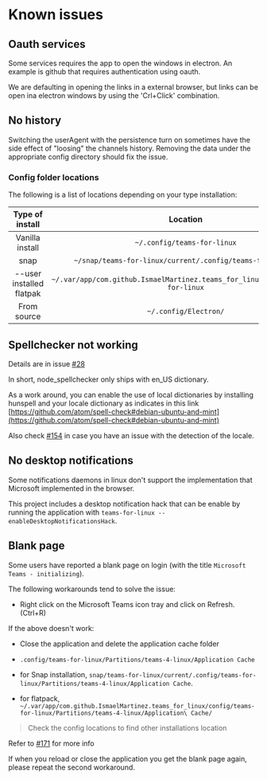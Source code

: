 # Known issues

## Oauth services

Some services requires the app to open the windows in electron. An example is github that requires authentication using oauth.

We are defaulting in opening the links in a external browser, but links can be open ina electron windows by using the 'Crl+Click' combination.

## No history

Switching the userAgent with the persistence turn on sometimes have the side effect of "loosing" the channels history. Removing the data under the appropriate config directory should fix the issue.

### Config folder locations

The following is a list of locations depending on your type installation:

| Type of install | Location | Clean-up command |
|:-------------:|:-------------:|:-----:|
| Vanilla install | `~/.config/teams-for-linux` | `rm -rf ~/.config/teams-for-linux` |
| snap | `~/snap/teams-for-linux/current/.config/teams-for-linux/` |  `rm -rf ~/snap/teams-for-linux/current/.config/teams-for-linux/` |
| --user installed flatpak | `~/.var/app/com.github.IsmaelMartinez.teams_for_linux/config/teams-for-linux` | `rm -rf ~/.var/app/com.github.IsmaelMartinez.teams_for_linux/config/teams-for-linux` |
| From source | `~/.config/Electron/` | `rm -rf ~/.config/Electron/` |

## Spellchecker not working

Details are in issue [#28](https://github.com/IsmaelMartinez/teams-for-linux/issues/28)

In short, node_spellchecker only ships with en_US dictionary.

As a work around, you can enable the use of local dictionaries by installing hunspell and your locale dictionary as indicates in this link [https://github.com/atom/spell-check#debian-ubuntu-and-mint](https://github.com/atom/spell-check#debian-ubuntu-and-mint)

Also check [#154](https://github.com/IsmaelMartinez/teams-for-linux/issues/154) in case you have an issue with the detection of the locale.

## No desktop notifications

Some notifications daemons in linux don't support the implementation that Microsoft implemented in the browser.

This project includes a desktop notification hack that can be enable by running the application with `teams-for-linux --enableDesktopNotificationsHack`.

## Blank page

Some users have reported a blank page on login (with the title `Microsoft Teams - initializing`).

The following workarounds tend to solve the issue:

*  Right click on the Microsoft Teams icon tray and click on Refresh. (Ctrl+R)

If the above doesn't work:

*  Close the application and delete the application cache folder

  *  `.config/teams-for-linux/Partitions/teams-4-linux/Application Cache`

  *  for Snap installation, `snap/teams-for-linux/current/.config/teams-for-linux/Partitions/teams-4-linux/Application Cache`.

  *  for flatpack, `~/.var/app/com.github.IsmaelMartinez.teams_for_linux/config/teams-for-linux/Partitions/teams-4-linux/Application\ Cache/`

  >  Check the config locations to find other installations location

Refer to [#171](https://github.com/IsmaelMartinez/teams-for-linux/issues/171) for more info

If when you reload or close the application you get the blank page again, please repeat the second workaround.
